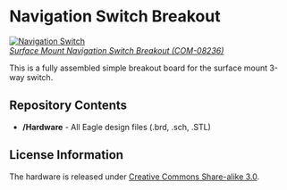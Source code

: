 Navigation Switch Breakout
==========================

[![Navigation Switch](https://cdn.sparkfun.com/assets/parts/7/2/4/08236-1.jpg)  
*Surface Mount Navigation Switch Breakout (COM-08236)*](https://www.sparkfun.com/products/8236)

This is a fully assembled simple breakout board for the surface mount 3-way switch. 

Repository Contents
-------------------
* **/Hardware** - All Eagle design files (.brd, .sch, .STL)

License Information
-------------------
The hardware is released under [Creative Commons Share-alike 3.0](http://creativecommons.org/licenses/by-sa/3.0/).  

